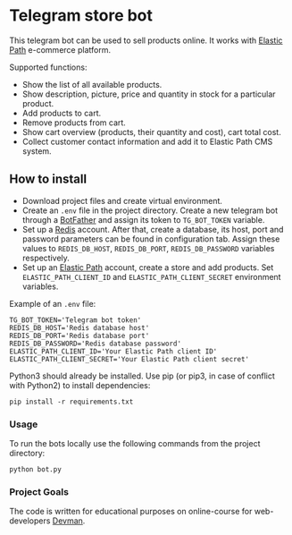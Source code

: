 # Telegram store bot

This telegram bot can be used to sell products online. It works with [Elastic Path](https://www.elasticpath.com) e-commerce platform.

Supported functions:
- Show the list of all available products.
- Show description, picture, price and quantity in stock for a particular product.
- Add products to cart.
- Remove products from cart.
- Show cart overview (products, their quantity and cost), cart total cost.
- Collect customer contact information and add it to Elastic Path CMS system.


## How to install
- Download project files and create virtual environment.
- Create an `.env` file in the project directory. Create a new telegram bot through a [BotFather](https://telegram.me/BotFather) and assign its token to `TG_BOT_TOKEN` variable.
- Set up a [Redis](https://redis.com/) account. After that, create a database, its host, port and password parameters can be found in configuration tab. Assign these values to `REDIS_DB_HOST`, `REDIS_DB_PORT`, `REDIS_DB_PASSWORD` variables respectively.
- Set up an [Elastic Path](https://www.elasticpath.com) account, create a store and add products. Set `ELASTIC_PATH_CLIENT_ID` and `ELASTIC_PATH_CLIENT_SECRET` environment variables.

Example of an `.env` file:
```
TG_BOT_TOKEN='Telegram bot token'
REDIS_DB_HOST='Redis database host'
REDIS_DB_PORT='Redis database port'
REDIS_DB_PASSWORD='Redis database password'
ELASTIC_PATH_CLIENT_ID='Your Elastic Path client ID'
ELASTIC_PATH_CLIENT_SECRET='Your Elastic Path client secret'
```

Python3 should already be installed. Use pip (or pip3, in case of conflict with Python2) to install dependencies:
```
pip install -r requirements.txt
```

### Usage

To run the bots locally use the following commands from the project directory:
```
python bot.py
```

### Project Goals

The code is written for educational purposes on online-course for web-developers [Devman](https://dvmn.org).